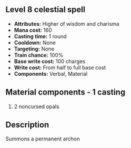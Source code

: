 ## Level 8 celestial spell

- **Attributes:** Higher of wisdom and charisma
- **Mana cost:** 160
- **Casting time:** 1 round
- **Cooldown:** None
- **Targeting:** None
- **Train chance:** 100%
- **Base write cost:** 100 charges
- **Write cost:** From half to full base cost
- **Components:** Verbal, Material

## Material components - 1 casting

1. 2 noncursed opals

## Description

Summons a permanent archon
